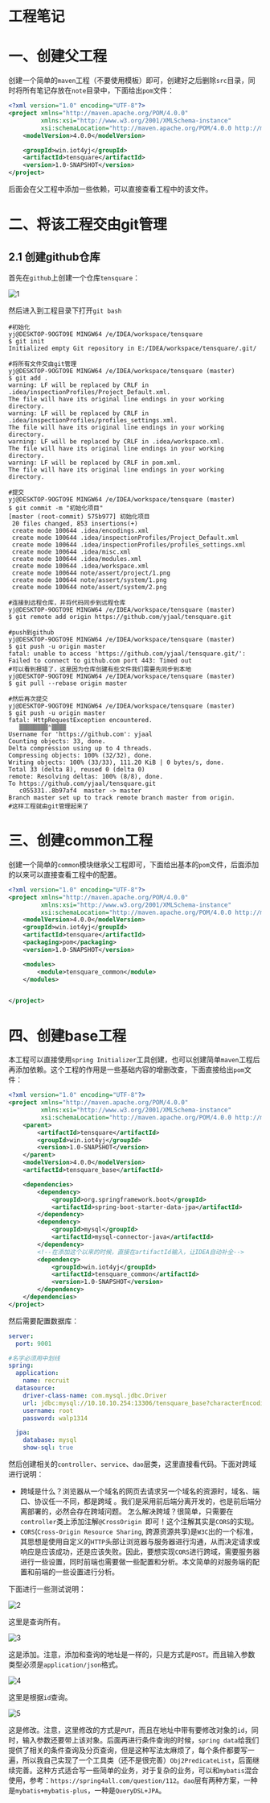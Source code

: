 # 工程笔记

# 一、创建父工程

创建一个简单的`maven`工程（不要使用模板）即可，创建好之后删除`src`目录，同时将所有笔记存放在`note`目录中，下面给出`pom`文件：

```xml
<?xml version="1.0" encoding="UTF-8"?>
<project xmlns="http://maven.apache.org/POM/4.0.0"
         xmlns:xsi="http://www.w3.org/2001/XMLSchema-instance"
         xsi:schemaLocation="http://maven.apache.org/POM/4.0.0 http://maven.apache.org/xsd/maven-4.0.0.xsd">
	<modelVersion>4.0.0</modelVersion>

	<groupId>win.iot4yj</groupId>
	<artifactId>tensquare</artifactId>
	<version>1.0-SNAPSHOT</version>
</project>
```

后面会在父工程中添加一些依赖，可以直接查看工程中的该文件。



# 二、将该工程交由git管理

## 2.1 创建github仓库

首先在`github`上创建一个仓库`tensquare`：

![1](./assert/project/1.png)

然后进入到工程目录下打开`git bash`

```shell
#初始化
yj@DESKTOP-9OGTO9E MINGW64 /e/IDEA/workspace/tensquare
$ git init
Initialized empty Git repository in E:/IDEA/workspace/tensquare/.git/

#将所有文件交由git管理
yj@DESKTOP-9OGTO9E MINGW64 /e/IDEA/workspace/tensquare (master)
$ git add .
warning: LF will be replaced by CRLF in .idea/inspectionProfiles/Project_Default.xml.
The file will have its original line endings in your working directory.
warning: LF will be replaced by CRLF in .idea/inspectionProfiles/profiles_settings.xml.
The file will have its original line endings in your working directory.
warning: LF will be replaced by CRLF in .idea/workspace.xml.
The file will have its original line endings in your working directory.
warning: LF will be replaced by CRLF in pom.xml.
The file will have its original line endings in your working directory.

#提交
yj@DESKTOP-9OGTO9E MINGW64 /e/IDEA/workspace/tensquare (master)
$ git commit -m "初始化项目"
[master (root-commit) 575b977] 初始化项目
 20 files changed, 853 insertions(+)
 create mode 100644 .idea/encodings.xml
 create mode 100644 .idea/inspectionProfiles/Project_Default.xml
 create mode 100644 .idea/inspectionProfiles/profiles_settings.xml
 create mode 100644 .idea/misc.xml
 create mode 100644 .idea/modules.xml
 create mode 100644 .idea/workspace.xml
 create mode 100644 note/assert/project/1.png
 create mode 100644 note/assert/system/1.png
 create mode 100644 note/assert/system/2.png

#连接到远程仓库，并将代码同步到远程仓库
yj@DESKTOP-9OGTO9E MINGW64 /e/IDEA/workspace/tensquare (master)
$ git remote add origin https://github.com/yjaal/tensquare.git

#push到github
yj@DESKTOP-9OGTO9E MINGW64 /e/IDEA/workspace/tensquare (master)
$ git push -u origin master
fatal: unable to access 'https://github.com/yjaal/tensquare.git/': Failed to connect to github.com port 443: Timed out
#可以看到报错了，这是因为仓库创建有些文件我们需要先同步到本地
yj@DESKTOP-9OGTO9E MINGW64 /e/IDEA/workspace/tensquare (master)
$ git pull --rebase origin master

#然后再次提交
yj@DESKTOP-9OGTO9E MINGW64 /e/IDEA/workspace/tensquare (master)
$ git push -u origin master
fatal: HttpRequestException encountered.
   ▒▒▒▒▒▒▒▒ʱ▒▒▒▒
Username for 'https://github.com': yjaal
Counting objects: 33, done.
Delta compression using up to 4 threads.
Compressing objects: 100% (32/32), done.
Writing objects: 100% (33/33), 111.20 KiB | 0 bytes/s, done.
Total 33 (delta 8), reused 0 (delta 0)
remote: Resolving deltas: 100% (8/8), done.
To https://github.com/yjaal/tensquare.git
   c055331..8b97af4  master -> master
Branch master set up to track remote branch master from origin.
#这样工程就由git管理起来了
```



# 三、创建common工程

创建一个简单的`common`模块继承父工程即可，下面给出基本的`pom`文件，后面添加的以来可以直接查看工程中的配置。

```xml
<?xml version="1.0" encoding="UTF-8"?>
<project xmlns="http://maven.apache.org/POM/4.0.0"
         xmlns:xsi="http://www.w3.org/2001/XMLSchema-instance"
         xsi:schemaLocation="http://maven.apache.org/POM/4.0.0 http://maven.apache.org/xsd/maven-4.0.0.xsd">
	<modelVersion>4.0.0</modelVersion>
	<groupId>win.iot4yj</groupId>
	<artifactId>tensquare</artifactId>
	<packaging>pom</packaging>
	<version>1.0-SNAPSHOT</version>

	<modules>
		<module>tensquare_common</module>
	</modules>


</project>
```
# 四、创建base工程
本工程可以直接使用`spring Initializer`工具创建，也可以创建简单`maven`工程后再添加依赖。这个工程的作用是一些基础内容的增删改查，下面直接给出`pom`文件：

```xml
<?xml version="1.0" encoding="UTF-8"?>
<project xmlns="http://maven.apache.org/POM/4.0.0"
         xmlns:xsi="http://www.w3.org/2001/XMLSchema-instance"
         xsi:schemaLocation="http://maven.apache.org/POM/4.0.0 http://maven.apache.org/xsd/maven-4.0.0.xsd">
	<parent>
		<artifactId>tensquare</artifactId>
		<groupId>win.iot4yj</groupId>
		<version>1.0-SNAPSHOT</version>
	</parent>
	<modelVersion>4.0.0</modelVersion>
	<artifactId>tensquare_base</artifactId>

	<dependencies>
		<dependency>
			<groupId>org.springframework.boot</groupId>
			<artifactId>spring-boot-starter-data-jpa</artifactId>
		</dependency>
		<dependency>
			<groupId>mysql</groupId>
			<artifactId>mysql-connector-java</artifactId>
		</dependency>
		<!--在添加这个以来的时候，直接在artifactId输入，让IDEA自动补全-->
		<dependency>
			<groupId>win.iot4yj</groupId>
			<artifactId>tensquare_common</artifactId>
			<version>1.0-SNAPSHOT</version>
		</dependency>
	</dependencies>
</project>
```

然后需要配置数据库：

```yaml
server:
  port: 9001

#名字必须用中划线
spring:
  application:
    name: recruit
  datasource:
    driver-class-name: com.mysql.jdbc.Driver
    url: jdbc:mysql://10.10.10.254:13306/tensquare_base?characterEncoding=utf‐8
    username: root
    password: walp1314

  jpa:
    database: mysql
    show-sql: true
```

然后创建相关的`controller`、`service`、`dao`层类，这里直接看代码。下面对跨域进行说明：

* 跨域是什么？浏览器从一个域名的网页去请求另一个域名的资源时，域名、端口、协议任一不同，都是跨域 。我们是采用前后端分离开发的，也是前后端分离部署的，必然会存在跨域问题。 怎么解决跨域？很简单，只需要在`controller`类上添加注解`@CrossOrigin `即可！这个注解其实是`CORS`的实现。
*  `CORS`(`Cross-Origin Resource Sharing`, 跨源资源共享)是`W3C`出的一个标准，其思想是使用自定义的`HTTP`头部让浏览器与服务器进行沟通，从而决定请求或响应是应该成功，还是应该失败。因此，要想实现`CORS`进行跨域，需要服务器进行一些设置，同时前端也需要做一些配置和分析。本文简单的对服务端的配置和前端的一些设置进行分析。

下面进行一些测试说明：

![2](./assert/project/2.png)

这里是查询所有。

![3](./assert/project/3.png)

这是添加。注意，添加和查询的地址是一样的，只是方式是`POST`。而且输入参数类型必须是`application/json`格式。

![4](./assert/project/4.png)

这里是根据`id`查询。

![5](./assert/project/5.png)



这是修改。注意，这里修改的方式是`PUT`，而且在地址中带有要修改对象的`id`，同时，输入参数还要带上该对象。后面再进行条件查询的时候，`spring data`给我们提供了相关的条件查询及分页查询，但是这种写法太麻烦了，每个条件都要写一遍，所以我自己实现了一个工具类（还不是很完善）`Obj2PredicateList`，后面继续完善。这种方式适合写一些简单的业务，对于复杂的业务，可以和`mybatis`混合使用，参考：`https://spring4all.com/question/112`。`dao`层有两种方案，一种是`mybatis+mybatis-plus`，一种是`QueryDSL+JPA`。











